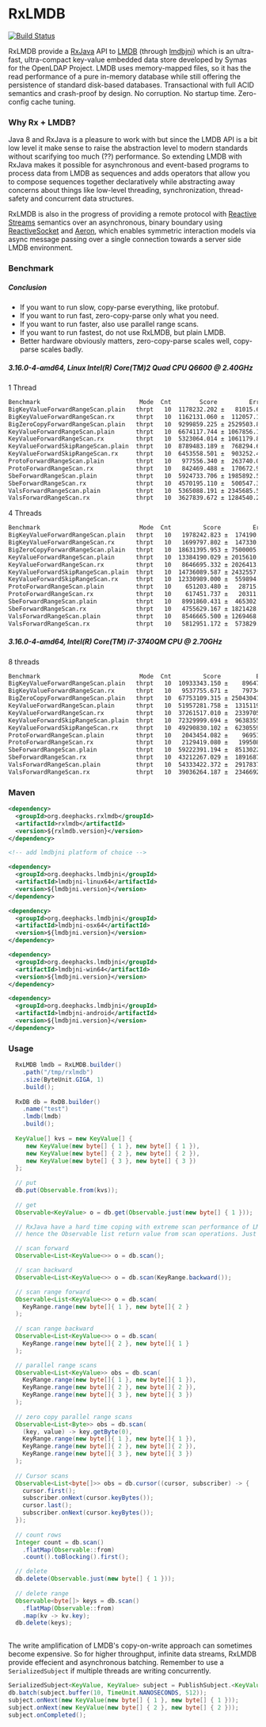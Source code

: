 # RxLMDB
[![Build Status](https://travis-ci.org/deephacks/RxLMDB.svg?branch=master)](https://travis-ci.org/deephacks/RxLMDB)

RxLMDB provide a [RxJava](https://github.com/ReactiveX/RxJava) API to [LMDB](http://symas.com/mdb/) (through [lmdbjni](https://github.com/deephacks/lmdbjni)) which is an ultra-fast, ultra-compact key-value embedded data store developed by Symas for the OpenLDAP Project. LMDB uses memory-mapped files, so it has the read performance of a pure in-memory database while still offering the persistence of standard disk-based databases. Transactional with full ACID semantics and crash-proof by design. No corruption. No startup time. Zero-config cache tuning.

### Why Rx + LMDB?

Java 8 and RxJava is a pleasure to work with but since the LMDB API is a bit low level it make sense to raise the abstraction level to modern standards without scarifying too much (??) performance. So extending LMDB with RxJava makes it possible for asynchronous and event-based programs to process data from LMDB as sequences and adds operators that allow you to compose sequences together declaratively while abstracting away concerns about things like low-level threading, synchronization, thread-safety and concurrent data structures.

RxLMDB is also in the progress of providing a remote protocol with [Reactive Streams](http://www.reactive-streams.org/) semantics over an asynchronous, binary boundary using [ReactiveSocket](http://reactivesocket.io/) and [Aeron](https://github.com/real-logic/Aeron), which enables symmetric interaction models via async message passing over a single connection towards a server side LMDB environment.

### Benchmark

##### Conclusion

* If you want to run slow, copy-parse everything, like protobuf.
* If you want to run fast, zero-copy-parse only what you need.
* If you want to run faster, also use parallel range scans.
* If you want to run fastest, do not use RxLMDB, but plain LMDB.
* Better hardware obviously matters, zero-copy-parse scales well, copy-parse scales badly.

##### 3.16.0-4-amd64, Linux Intel(R) Core(TM)2 Quad CPU Q6600 @ 2.40GHz

1 Thread

```bash
Benchmark                            Mode  Cnt        Score         Error  Units
BigKeyValueForwardRangeScan.plain   thrpt   10  1178232.202 ±   81015.649  ops/s
BigKeyValueForwardRangeScan.rx      thrpt   10  1162131.060 ±  112057.128  ops/s
BigZeroCopyForwardRangeScan.plain   thrpt   10  9299859.225 ± 2529503.812  ops/s
KeyValueForwardRangeScan.plain      thrpt   10  6674117.744 ± 1067856.172  ops/s
KeyValueForwardRangeScan.rx         thrpt   10  5323064.014 ± 1061179.864  ops/s
KeyValueForwardSkipRangeScan.plain  thrpt   10  8789483.189 ±  768294.614  ops/s
KeyValueForwardSkipRangeScan.rx     thrpt   10  6453558.501 ±  903252.457  ops/s
ProtoForwardRangeScan.plain         thrpt   10   977556.340 ±  263740.090  ops/s
ProtoForwardRangeScan.rx            thrpt   10   842469.488 ±  170672.957  ops/s
SbeForwardRangeScan.plain           thrpt   10  5924733.706 ± 1985892.580  ops/s
SbeForwardRangeScan.rx              thrpt   10  4570195.110 ±  500547.365  ops/s
ValsForwardRangeScan.plain          thrpt   10  5365088.191 ± 2345685.548  ops/s
ValsForwardRangeScan.rx             thrpt   10  3627839.672 ± 1284540.222  ops/s
```

4 Threads

```bash
Benchmark                            Mode  Cnt         Score         Error  Units
BigKeyValueForwardRangeScan.plain   thrpt   10   1978242.823 ±  174190.990  ops/s
BigKeyValueForwardRangeScan.rx      thrpt   10   1699797.802 ±  147330.769  ops/s
BigZeroCopyForwardRangeScan.plain   thrpt   10  18631395.953 ± 7500005.892  ops/s
KeyValueForwardRangeScan.plain      thrpt   10  13384190.029 ± 2015610.137  ops/s
KeyValueForwardRangeScan.rx         thrpt   10   8646695.332 ± 2026413.388  ops/s
KeyValueForwardSkipRangeScan.plain  thrpt   10  14736089.587 ± 2432557.384  ops/s
KeyValueForwardSkipRangeScan.rx     thrpt   10  12330989.000 ±  559894.869  ops/s
ProtoForwardRangeScan.plain         thrpt   10    651203.480 ±   28715.405  ops/s
ProtoForwardRangeScan.rx            thrpt   10    617451.737 ±   20311.644  ops/s
SbeForwardRangeScan.plain           thrpt   10   8991860.431 ±  465302.254  ops/s
SbeForwardRangeScan.rx              thrpt   10   4755629.167 ± 1821428.568  ops/s
ValsForwardRangeScan.plain          thrpt   10   8546665.500 ± 1269468.808  ops/s
ValsForwardRangeScan.rx             thrpt   10   5812951.172 ±  573829.010  ops/s
```

##### 3.16.0-4-amd64, Intel(R) Core(TM) i7-3740QM CPU @ 2.70GHz

8 threads

```bash
Benchmark                            Mode  Cnt         Score          Error  Units
BigKeyValueForwardRangeScan.plain   thrpt   10  10933343.150 ±    89647.695  ops/s
BigKeyValueForwardRangeScan.rx      thrpt   10   9537755.671 ±    79734.499  ops/s
BigZeroCopyForwardRangeScan.plain   thrpt   10  67753109.315 ± 25043041.656  ops/s
KeyValueForwardRangeScan.plain      thrpt   10  51957281.758 ±  1315119.210  ops/s
KeyValueForwardRangeScan.rx         thrpt   10  37261517.010 ±  2339705.356  ops/s
KeyValueForwardSkipRangeScan.plain  thrpt   10  72329999.694 ±  9638355.993  ops/s
KeyValueForwardSkipRangeScan.rx     thrpt   10  49290830.102 ±  6230559.413  ops/s
ProtoForwardRangeScan.plain         thrpt   10   2043454.082 ±    96951.493  ops/s
ProtoForwardRangeScan.rx            thrpt   10   2129419.080 ±   199508.987  ops/s
SbeForwardRangeScan.plain           thrpt   10  59222391.194 ±  8513022.888  ops/s
SbeForwardRangeScan.rx              thrpt   10  43212267.029 ±  1891687.949  ops/s
ValsForwardRangeScan.plain          thrpt   10  54333422.372 ±  2917837.551  ops/s
ValsForwardRangeScan.rx             thrpt   10  39036264.187 ±  2346692.590  ops/s
```


### Maven

```xml
<dependency>
  <groupId>org.deephacks.rxlmdb</groupId>
  <artifactId>rxlmdb</artifactId>
  <version>${rxlmdb.version}</version>
</dependency>

<!-- add lmdbjni platform of choice -->

<dependency>
  <groupId>org.deephacks.lmdbjni</groupId>
  <artifactId>lmdbjni-linux64</artifactId>
  <version>${lmdbjni.version}</version>
</dependency>

<dependency>
  <groupId>org.deephacks.lmdbjni</groupId>
  <artifactId>lmdbjni-osx64</artifactId>
  <version>${lmdbjni.version}</version>
</dependency>

<dependency>
  <groupId>org.deephacks.lmdbjni</groupId>
  <artifactId>lmdbjni-win64</artifactId>
  <version>${lmdbjni.version}</version>
</dependency>

<dependency>
  <groupId>org.deephacks.lmdbjni</groupId>
  <artifactId>lmdbjni-android</artifactId>
  <version>${lmdbjni.version}</version>
</dependency>
```

### Usage

```java
  RxLMDB lmdb = RxLMDB.builder()
    .path("/tmp/rxlmdb")
    .size(ByteUnit.GIGA, 1)
    .build();
    
  RxDB db = RxDB.builder()
    .name("test")
    .lmdb(lmdb)
    .build();
  
  KeyValue[] kvs = new KeyValue[] { 
     new KeyValue(new byte[] { 1 }, new byte[] { 1 }),
     new KeyValue(new byte[] { 2 }, new byte[] { 2 }),
     new KeyValue(new byte[] { 3 }, new byte[] { 3 })
  };
  
  // put
  db.put(Observable.from(kvs));
  
  // get
  Observable<KeyValue> o = db.get(Observable.just(new byte[] { 1 }));

  // RxJava have a hard time coping with extreme scan performance of LMDB without buffering,
  // hence the Observable list return value from scan operations. Just flatmap away and be happy.

  // scan forward
  Observable<List<KeyValue<>> o = db.scan();

  // scan backward
  Observable<List<KeyValue<>> o = db.scan(KeyRange.backward());

  // scan range forward
  Observable<List<KeyValue<>> o = db.scan(
    KeyRange.range(new byte[]{ 1 }, new byte[]{ 2 }
  );
  
  // scan range backward
  Observable<List<KeyValue<>> o = db.scan(
    KeyRange.range(new byte[]{ 2 }, new byte[]{ 1 }
  );

  // parallel range scans
  Observable<List<KeyValue>> obs = db.scan(
    KeyRange.range(new byte[]{ 1 }, new byte[]{ 1 }),
    KeyRange.range(new byte[]{ 2 }, new byte[]{ 2 }),
    KeyRange.range(new byte[]{ 3 }, new byte[]{ 3 })
  );
  
  // zero copy parallel range scans
  Observable<List<Byte>> obs = db.scan(
    (key, value) -> key.getByte(0),
    KeyRange.range(new byte[]{ 1 }, new byte[]{ 1 }),
    KeyRange.range(new byte[]{ 2 }, new byte[]{ 2 }),
    KeyRange.range(new byte[]{ 3 }, new byte[]{ 3 })
  );
  
  // Cursor scans
  Observable<List<byte[]>> obs = db.cursor((cursor, subscriber) -> {
    cursor.first();
    subscriber.onNext(cursor.keyBytes());
    cursor.last();
    subscriber.onNext(cursor.keyBytes());
  });
    
  // count rows  
  Integer count = db.scan()
    .flatMap(Observable::from)
    .count().toBlocking().first();

  // delete
  db.delete(Observable.just(new byte[] { 1 }));
  
  // delete range  
  Observable<byte[]> keys = db.scan()
    .flatMap(Observable::from)
    .map(kv -> kv.key);
  db.delete(keys);
  
```

The write amplification of LMDB's copy-on-write approach can sometimes become expensive. So for higher throughput, infinite data streams, RxLMDB provide effecient and asynchronous batching. Remember to use a ```SerializedSubject``` if multiple threads are writing concurrently. 

```java
SerializedSubject<KeyValue, KeyValue> subject = PublishSubject.<KeyValue>create().toSerialized();
db.batch(subject.buffer(10, TimeUnit.NANOSECONDS, 512));
subject.onNext(new KeyValue(new byte[] { 1 }, new byte[] { 1 }));
subject.onNext(new KeyValue(new byte[] { 2 }, new byte[] { 2 }));
subject.onCompleted();
```
